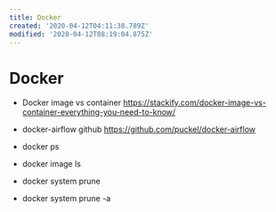```yaml
---
title: Docker
created: '2020-04-12T04:11:38.789Z'
modified: '2020-04-12T08:19:04.875Z'
---
```


# Docker

- Docker image vs container
https://stackify.com/docker-image-vs-container-everything-you-need-to-know/

- docker-airflow github
https://github.com/puckel/docker-airflow

- docker ps
- docker image ls
- docker system prune
- docker system prune -a
